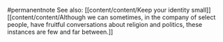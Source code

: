 #permanentnote 
See also: [[content/content/Keep your identity small]] 
[[content/content/Although we can sometimes, in the company of select people, have fruitful conversations about religion and politics, these instances are few and far between.]]

